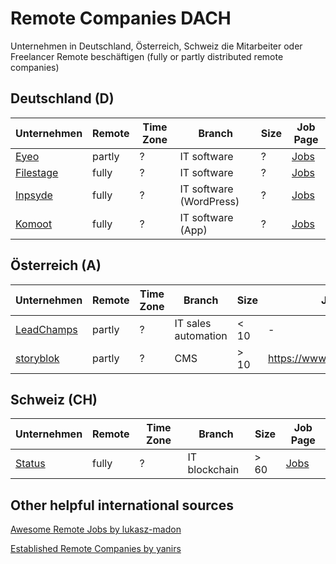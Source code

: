 # Remote Companies DACH
Unternehmen in Deutschland, Österreich, Schweiz die Mitarbeiter oder Freelancer Remote beschäftigen (fully or partly distributed remote companies)

## Deutschland (D)
Unternehmen | Remote | Time Zone | Branch | Size | Job Page
--- | ---| --- | --- | --- | ---
[Eyeo](https://eyeo.com) | partly | ? | IT software | ? | [Jobs](https://eyeo.com/jobs/#!/available_positions)
[Filestage](https://filestage.io) | fully | ? | IT software | ? | [Jobs](https://help.filestage.io/en/articles/1459635-open-positions)
[Inpsyde](https://inpsyde.com/) | fully | ? | IT software (WordPress) | ? | [Jobs](https://inpsyde.com/remote-jobs/)
[Komoot](https://www.komoot.de) | fully | ? | IT software (App) | ? | [Jobs](https://www.komoot.de/jobs)


## Österreich (A)
Unternehmen | Remote | Time Zone | Branch | Size | Job Page
--- | ---| --- | --- | --- | ---
[LeadChamps](https://leadchamps.co) | partly | ? | IT sales automation | < 10 | -
[storyblok](https://www.storyblok.com/) | partly | ? | CMS | > 10 | https://www.storyblok.com/jobs



## Schweiz (CH)
Unternehmen | Remote | Time Zone | Branch | Size | Job Page
--- | ---| --- | --- | --- | ---
[Status](https://status.im) | fully | ? | IT blockchain | > 60 | [Jobs](https://status.im/contribute/open_positions.html)


## Other helpful international sources
[Awesome Remote Jobs by lukasz-madon](https://github.com/lukasz-madon/awesome-remote-job)

[Established Remote Companies by yanirs](https://github.com/yanirs/established-remote)

